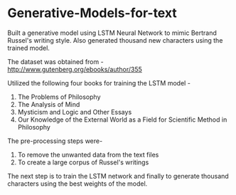 # Generative-Models-for-text
Built a generative model using LSTM Neural Network to mimic Bertrand Russel's writing style. Also generated thousand new characters using the trained model.

The dataset was obtained from - http://www.gutenberg.org/ebooks/author/355

Utilized the following four books for training the LSTM model - 
1. The Problems of Philosophy
2. The Analysis of Mind
3. Mysticism and Logic and Other Essays
4. Our Knowledge of the External World as a Field for Scientific Method in Philosophy

The pre-processing steps were- 
1. To remove the unwanted data from the text files
2. To create a large corpus of Russel's writings

The next step is to train the LSTM network and finally to generate thousand characters using the best weights of the model.

